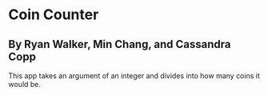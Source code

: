 # Coin Counter

## By Ryan Walker, Min Chang, and Cassandra Copp

This app takes an argument of an integer and divides into how many coins it would be.